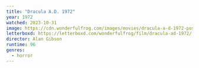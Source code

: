 ```yaml
---
title: "Dracula A.D. 1972"
year: 1972
watched: 2023-10-31
image: https://cdn.wonderfulfrog.com/images/movies/dracula-a-d-1972-poster.jpg
letterboxd: https://letterboxd.com/wonderfulfrog/film/dracula-ad-1972/
director: Alan Gibson
runtime: 96
genres:
  - horror
---
```

